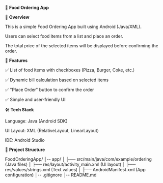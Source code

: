 🍕 **Food Ordering App**

📌 **Overview**

This is a simple Food Ordering App built using Android (Java/XML). 

Users can select food items from a list and place an order. 

The total price of the selected items will be displayed before confirming the order.


📱 **Features**

✅ List of food items with checkboxes (Pizza, Burger, Coke, etc.)

✅ Dynamic bill calculation based on selected items

✅ "Place Order" button to confirm the order

✅ Simple and user-friendly UI


🛠️ **Tech Stack**

Language: Java (Android SDK)

UI Layout: XML (RelativeLayout, LinearLayout)

IDE: Android Studio


📂 **Project Structure**

FoodOrderingApp/
│-- app/
│   ├── src/main/java/com/example/ordering (Java files)
│   ├── res/layout/activity_main.xml (UI layout)
│   ├── res/values/strings.xml (Text values)
│   ├── AndroidManifest.xml (App configuration)
│-- .gitignore
│-- README.md
